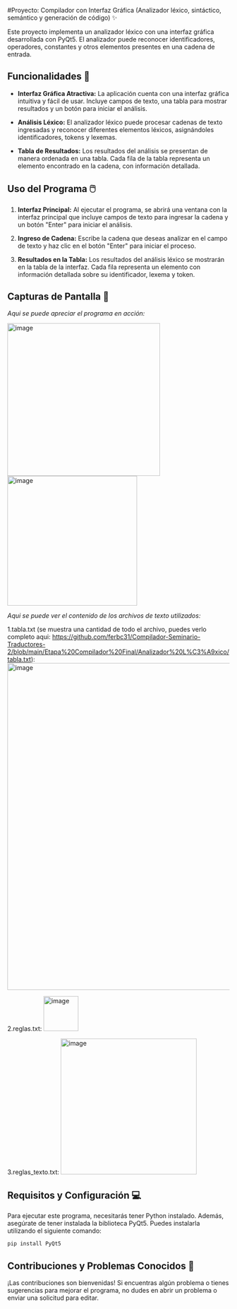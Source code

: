 #Proyecto: Compilador con Interfaz Gráfica (Analizador léxico, sintáctico, semántico y generación de código) ✨

Este proyecto implementa un analizador léxico con una interfaz gráfica desarrollada con PyQt5. El analizador puede reconocer identificadores, operadores, constantes y otros elementos presentes en una cadena de entrada.

## Funcionalidades 🚀

- **Interfaz Gráfica Atractiva:** La aplicación cuenta con una interfaz gráfica intuitiva y fácil de usar. Incluye campos de texto, una tabla para mostrar resultados y un botón para iniciar el análisis.

- **Análisis Léxico:** El analizador léxico puede procesar cadenas de texto ingresadas y reconocer diferentes elementos léxicos, asignándoles identificadores, tokens y lexemas.

- **Tabla de Resultados:** Los resultados del análisis se presentan de manera ordenada en una tabla. Cada fila de la tabla representa un elemento encontrado en la cadena, con información detallada.

## Uso del Programa 🖱️

1. **Interfaz Principal:** Al ejecutar el programa, se abrirá una ventana con la interfaz principal que incluye campos de texto para ingresar la cadena y un botón "Enter" para iniciar el análisis.

2. **Ingreso de Cadena:** Escribe la cadena que deseas analizar en el campo de texto y haz clic en el botón "Enter" para iniciar el proceso.

3. **Resultados en la Tabla:** Los resultados del análisis léxico se mostrarán en la tabla de la interfaz. Cada fila representa un elemento con información detallada sobre su identificador, lexema y token.

## Capturas de Pantalla 📸

_Aqui se puede apreciar el programa en acción:_

<img width="346" alt="image" src="https://github.com/ferbc31/Compilador-Seminario-Traductores-2/assets/125149035/b111cecd-93d9-4f30-b53a-d4b3cae19d8f">

<img width="294" alt="image" src="https://github.com/ferbc31/Compilador-Seminario-Traductores-2/assets/125149035/ab95884a-b60c-4aa2-ae9a-2283a937a149">

_Aqui se puede ver el contenido de los archivos de texto utilizados:_

1.tabla.txt (se muestra una cantidad de todo el archivo, puedes verlo completo aqui: https://github.com/ferbc31/Compilador-Seminario-Traductores-2/blob/main/Etapa%20Compilador%20Final/Analizador%20L%C3%A9xico/tabla.txt): 
<img width="741" alt="image" src="https://github.com/ferbc31/Compilador-Seminario-Traductores-2/assets/125149035/5f1c3a14-22dc-4e02-8ab4-a46edbe2cadb">

2.reglas.txt: 
<img width="79" alt="image" src="https://github.com/ferbc31/Compilador-Seminario-Traductores-2/assets/125149035/d725c4d7-8d1b-4dbf-8e8c-d2cdf8a935f8">

3.reglas_texto.txt: 
<img width="308" alt="image" src="https://github.com/ferbc31/Compilador-Seminario-Traductores-2/assets/125149035/de1230e1-d1fe-4315-b184-44e5e36f978c">

## Requisitos y Configuración 💻

Para ejecutar este programa, necesitarás tener Python instalado. Además, asegúrate de tener instalada la biblioteca PyQt5. Puedes instalarla utilizando el siguiente comando:

```bash
pip install PyQt5
```

## Contribuciones y Problemas Conocidos 🤝

¡Las contribuciones son bienvenidas! Si encuentras algún problema o tienes sugerencias para mejorar el programa, no dudes en abrir un problema o enviar una solicitud para editar.
